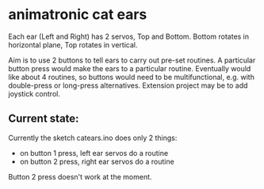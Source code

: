 # animatronic cat ears

Each ear (Left and Right) has 2 servos, Top and Bottom.  Bottom rotates in horizontal plane, Top rotates in vertical.  

Aim is to use 2 buttons to tell ears to carry out pre-set routines.  A particular button press would make the ears to a particular routine.  Eventually would like about 4 routines, so buttons would need to be multifunctional, e.g. with double-press or long-press alternatives.  Extension project may be to add joystick control.  


## Current state:

Currently the sketch catears.ino does only 2 things: 
- on button 1 press, left ear servos do a routine
- on button 2 press, right ear servos do a routine

Button 2 press doesn't work at the moment.  
